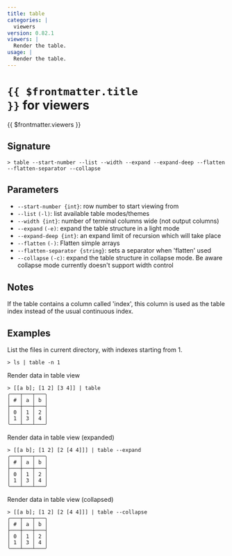 ```yaml
---
title: table
categories: |
  viewers
version: 0.82.1
viewers: |
  Render the table.
usage: |
  Render the table.
---
```


# <code>{{ $frontmatter.title }}</code> for viewers

<div class='command-title'>{{ $frontmatter.viewers }}</div>

## Signature

```> table --start-number --list --width --expand --expand-deep --flatten --flatten-separator --collapse```

## Parameters

 -  `--start-number {int}`: row number to start viewing from
 -  `--list` `(-l)`: list available table modes/themes
 -  `--width {int}`: number of terminal columns wide (not output columns)
 -  `--expand` `(-e)`: expand the table structure in a light mode
 -  `--expand-deep {int}`: an expand limit of recursion which will take place
 -  `--flatten` `(-)`: Flatten simple arrays
 -  `--flatten-separator {string}`: sets a separator when 'flatten' used
 -  `--collapse` `(-c)`: expand the table structure in collapse mode.
Be aware collapse mode currently doesn't support width control

## Notes
If the table contains a column called 'index', this column is used as the table index instead of the usual continuous index.
## Examples

List the files in current directory, with indexes starting from 1.
```shell
> ls | table -n 1

```

Render data in table view
```shell
> [[a b]; [1 2] [3 4]] | table
╭───┬───┬───╮
│ # │ a │ b │
├───┼───┼───┤
│ 0 │ 1 │ 2 │
│ 1 │ 3 │ 4 │
╰───┴───┴───╯

```

Render data in table view (expanded)
```shell
> [[a b]; [1 2] [2 [4 4]]] | table --expand
╭───┬───┬───╮
│ # │ a │ b │
├───┼───┼───┤
│ 0 │ 1 │ 2 │
│ 1 │ 3 │ 4 │
╰───┴───┴───╯

```

Render data in table view (collapsed)
```shell
> [[a b]; [1 2] [2 [4 4]]] | table --collapse
╭───┬───┬───╮
│ # │ a │ b │
├───┼───┼───┤
│ 0 │ 1 │ 2 │
│ 1 │ 3 │ 4 │
╰───┴───┴───╯

```

